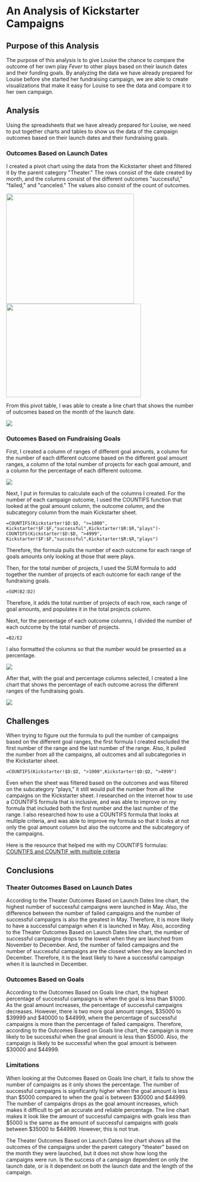 # An Analysis of Kickstarter Campaigns
## Purpose of this Analysis
The purpose of this analysis is to give Louise the chance to compare the outcome of her own play *Fever* to other plays based on their launch dates and their funding goals. By analyzing the data we have already prepared for Louise before she started her fundraising campaign, we are able to create visualizations that make it easy for Louise to see the data and compare it to her own campaign.
## Analysis
Using the spreadsheets that we have already prepared for Louise, we need to put together charts and tables to show us the data of the campaign outcomes based on their launch dates and their fundraising goals.
### Outcomes Based on Launch Dates
I created a pivot chart using the data from the Kickstarter sheet and filtered it by the parent category "Theater." The rows consist of the date created by month, and the columns consist of the different outcomes "successful," "failed," and "canceled." The values also consist of the count of outcomes. 

<img src="images/pivot_table1.png" width="343" height="295"><img src="images/pivot_table_sections.png" width="362" height="250">

From this pivot table, I was able to create a line chart that shows the number of outcomes based on the month of the launch date.

![](resources/Theater_Outcomes_vs_Launch.png)
### Outcomes Based on Fundraising Goals
First, I created a column of ranges of different goal amounts, a column for the number of each different outcome based on the different goal amount ranges, a column of the total number of projects for each goal amount, and a column for the percentage of each different outcome. 

<img src="images/outcomes_goals_table.png">

Next, I put in formulas to calculate each of the columns I created. For the number of each campaign outcome, I used the COUNTIFS function that looked at the goal amount column, the outcome column, and the subcategory column from the main Kickstarter sheet. 
```
=COUNTIFS(Kickstarter!$D:$D, ">=1000", Kickstarter!$F:$F,"successful",Kickstarter!$R:$R,"plays")-COUNTIFS(Kickstarter!$D:$D, ">4999", Kickstarter!$F:$F,"successful",Kickstarter!$R:$R,"plays")
```
Therefore, the formula pulls the number of each outcome for each range of goals amounts only looking at those that were plays. 

Then, for the total number of projects, I used the SUM formula to add together the number of projects of each outcome for each range of the fundraising goals. 
```
=SUM(B2:D2)
```
Therefore, it adds the total number of projects of each row, each range of goal amounts, and populates it in the total projects column.

Next, for the percentage of each outcome columns, I divided the number of each outcome by the total number of projects. 
```
=B2/E2
```
I also formatted the columns so that the number would be presented as a percentage. 

<img src="images/outcomes_goals_table_columns.png">

After that, with the goal and percentage columns selected, I created a line chart that shows the percentage of each outcome across the different ranges of the fundraising goals.

![](resources/Outcomes_vs_Goals.png)
## Challenges
When trying to figure out the formula to pull the number of campaigns based on the different goal ranges, the first formula I created excluded the first number of the range and the last number of the range. Also, it pulled the number from all the campaigns, all outcomes and all subcategories in the Kickstarter sheet. 
```
=COUNTIFS(Kickstarter!$D:$D, ">1000",Kickstarter!$D:$D, ">4999")
```
Even when the sheet was filtered based on the outcomes and was filtered on the subcategory "plays," it still would pull the number from all the campaigns on the Kickstarter sheet. I researched on the internet how to use a COUNTIFS formula that is inclusive, and was able to improve on my formula that included both the first number and the last number of the range. I also researched how to use a COUNTIFS formula that looks at multiple criteria, and was able to improve my formula so that it looks at not only the goal amount column but also the outcome and the subcategory of the campaigns. 

Here is the resource that helped me with my COUNTIFS formulas: [COUNTIFS and COUNTIF with multiple criteria](https://www.ablebits.com/office-addins-blog/2014/07/10/excel-countifs-multiple-criteria/)
## Conclusions
### Theater Outcomes Based on Launch Dates
According to the Theater Outcomes Based on Launch Dates line chart, the highest number of successful campaigns were launched in May. Also, the difference between the number of failed campaigns and the number of successful campaigns is also the greatest in May. Therefore, it is more likely to have a successful campaign when it is launched in May. Also, according to the Theater Outcomes Based on Launch Dates line chart, the number of successful campaigns drops to the lowest when they are launched from November to December. And, the number of failed campaigns and the number of successful campaigns are the closest when they are launched in December. Therefore, it is the least likely to have a successful campaign when it is launched in December.
### Outcomes Based on Goals
According to the Outcomes Based on Goals line chart, the highest percentage of successful campaigns is when the goal is less than $1000. As the goal amount increases, the percentage of successful campaigns decreases. However, there is two more goal amount ranges, $35000 to $39999 and $40000 to $44999, where the percentage of successful campaigns is more than the percentage of failed campaigns. Therefore, according to the Outcomes Based on Goals line chart, the campaign is more likely to be successful when the goal amount is less than $5000. Also, the campaign is likely to be successful when the goal amount is between $30000 and $44999. 
### Limitations
When looking at the Outcomes Based on Goals line chart, it fails to show the number of campaigns as it only shows the percentage. The number of successful campaigns is significantly higher when the goal amount is less than $5000 compared to when the goal is between $30000 and $44999. The number of campaigns drops as the goal amount increases, which makes it difficult to get an accurate and reliable percentage. The line chart makes it look like the amount of successful campaigns with goals less than $5000 is the same as the amount of successful campaigns with goals between $35000 to $44999. However, this is not true.

The Theater Outcomes Based on Launch Dates line chart shows all the outcomes of the campaigns under the parent category "theater" based on the month they were launched, but it does not show how long the campaigns were run. Is the success of a campaign dependent on only the launch date, or is it dependent on both the launch date and the length of the campaign.
